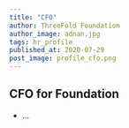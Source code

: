 ```yaml
---
title: "CFO"
author: ThreeFold Foundation
author_image: adnan.jpg
tags: hr_profile
published_at: 2020-07-29
post_image: profile_cfo.png
---
```


## CFO for Foundation


- ...


